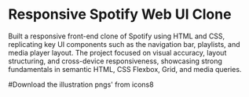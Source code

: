 # Responsive Spotify Web UI Clone

Built a responsive front-end clone of Spotify using HTML and CSS, replicating key UI
components such as the navigation bar, playlists, and media player layout. The project
focused on visual accuracy, layout structuring, and cross-device responsiveness,
showcasing strong fundamentals in semantic HTML, CSS Flexbox, Grid, and media queries.

#Download the illustration pngs' from icons8
